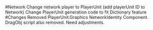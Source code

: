 #Network
Change network player to PlayerUnit (add playerUnit ID to Network)
Change PlayerUnit generation code to fit Dictionary feature
#Changes
Removed PlayerUnit.Graphics NetworkIdentity Component. DragObj script also removed. Need adjustments.